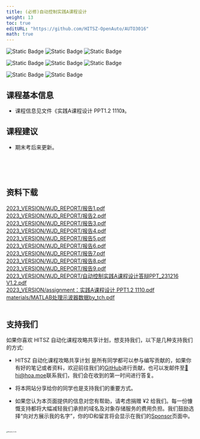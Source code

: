 ```yaml
---
title: (必修)自动控制实践A课程设计
weight: 13
toc: true
editURL: "https://github.com/HITSZ-OpenAuto/AUTO3016"
math: true
---
```


![Static Badge](https://img.shields.io/badge/%E8%80%83%E6%9F%A5%E8%AF%BE-green)
![Static Badge](https://img.shields.io/badge/课程设计-green)
![Static Badge](https://img.shields.io/badge/%E5%AD%A6%E5%88%86-1-moccasin)

![Static Badge](https://img.shields.io/badge/%E6%88%90%E7%BB%A9%E6%9E%84%E6%88%90-gold)  ![Static Badge](https://img.shields.io/badge/实验报告-10%25*9=90%25-wheat)  ![Static Badge](https://img.shields.io/badge/答辩-10%25-wheat)

![Static Badge](https://img.shields.io/badge/总学时40-gold)   ![Static Badge](https://img.shields.io/badge/实验4学时*10-moccasin)

## 课程基本信息
- 课程信息见文件《实践A课程设计 PPT1.2  1110》。

## 课程建议
- 期末考后来更新。
<br>
<br>
<br>


## 资料下载

<a href="https://gh.hoa.moe/github.com/HITSZ-OpenAuto/AUTO3016/raw/main/2023_VERSION/WJD_REPORT/%E6%8A%A5%E5%91%8A1.pdf">2023_VERSION/WJD_REPORT/报告1.pdf</a>
<br>
<a href="https://gh.hoa.moe/github.com/HITSZ-OpenAuto/AUTO3016/raw/main/2023_VERSION/WJD_REPORT/%E6%8A%A5%E5%91%8A2.pdf">2023_VERSION/WJD_REPORT/报告2.pdf</a>
<br>
<a href="https://gh.hoa.moe/github.com/HITSZ-OpenAuto/AUTO3016/raw/main/2023_VERSION/WJD_REPORT/%E6%8A%A5%E5%91%8A3.pdf">2023_VERSION/WJD_REPORT/报告3.pdf</a>
<br>
<a href="https://gh.hoa.moe/github.com/HITSZ-OpenAuto/AUTO3016/raw/main/2023_VERSION/WJD_REPORT/%E6%8A%A5%E5%91%8A4.pdf">2023_VERSION/WJD_REPORT/报告4.pdf</a>
<br>
<a href="https://gh.hoa.moe/github.com/HITSZ-OpenAuto/AUTO3016/raw/main/2023_VERSION/WJD_REPORT/%E6%8A%A5%E5%91%8A5.pdf">2023_VERSION/WJD_REPORT/报告5.pdf</a>
<br>
<a href="https://gh.hoa.moe/github.com/HITSZ-OpenAuto/AUTO3016/raw/main/2023_VERSION/WJD_REPORT/%E6%8A%A5%E5%91%8A6.pdf">2023_VERSION/WJD_REPORT/报告6.pdf</a>
<br>
<a href="https://gh.hoa.moe/github.com/HITSZ-OpenAuto/AUTO3016/raw/main/2023_VERSION/WJD_REPORT/%E6%8A%A5%E5%91%8A7.pdf">2023_VERSION/WJD_REPORT/报告7.pdf</a>
<br>
<a href="https://gh.hoa.moe/github.com/HITSZ-OpenAuto/AUTO3016/raw/main/2023_VERSION/WJD_REPORT/%E6%8A%A5%E5%91%8A8.pdf">2023_VERSION/WJD_REPORT/报告8.pdf</a>
<br>
<a href="https://gh.hoa.moe/github.com/HITSZ-OpenAuto/AUTO3016/raw/main/2023_VERSION/WJD_REPORT/%E6%8A%A5%E5%91%8A9.pdf">2023_VERSION/WJD_REPORT/报告9.pdf</a>
<br>
<a href="https://gh.hoa.moe/github.com/HITSZ-OpenAuto/AUTO3016/raw/main/2023_VERSION/WJD_REPORT/%E8%87%AA%E5%8A%A8%E6%8E%A7%E5%88%B6%E5%AE%9E%E8%B7%B5A%E8%AF%BE%E7%A8%8B%E8%AE%BE%E8%AE%A1%E7%AD%94%E8%BE%A9PPT_231216%20V1.2.pdf">2023_VERSION/WJD_REPORT/自动控制实践A课程设计答辩PPT_231216 V1.2.pdf</a>
<br>
<a href="https://gh.hoa.moe/github.com/HITSZ-OpenAuto/AUTO3016/raw/main/2023_VERSION/assignment%EF%BC%9A%E5%AE%9E%E8%B7%B5A%E8%AF%BE%E7%A8%8B%E8%AE%BE%E8%AE%A1%20PPT1.2%20%201110.pdf">2023_VERSION/assignment：实践A课程设计 PPT1.2  1110.pdf</a>
<br>
<a href="https://gh.hoa.moe/github.com/HITSZ-OpenAuto/AUTO3016/raw/main/materials/MATLAB%E5%A4%84%E7%90%86%E7%A4%BA%E6%B3%A2%E5%99%A8%E6%95%B0%E6%8D%AEby_tch.pdf">materials/MATLAB处理示波器数据by_tch.pdf</a>
<br>
<br>


## 支持我们

如果你喜欢 HITSZ 自动化课程攻略共享计划，想支持我们，以下是几种支持我们的方式:

- HITSZ 自动化课程攻略共享计划 是所有同学都可以参与编写贡献的，如果你有好的笔记或者资料，欢迎前往我们的[GitHub](https://github.com/HITSZ-OpenAuto)进行贡献，也可以发邮件至[📮hi@hoa.moe](mailto:hi@hoa.moe)联系我们，我们会在收到的第一时间进行答复。

- 将本网站分享给你的同学也是支持我们的重要方式。

- 如果您认为本页面提供的信息对您有帮助，请考虑捐赠 ¥2 给我们。每一份慷慨支持都将大幅减轻我们承担的域名及对象存储服务的费用负担。我们鼓励选择“向对方展示我的名字”，你的ID和留言将会显示在我们的[Sponsor](https://hoa.moe/sponsor/)页面中。

<br>
<img src="https://mitcher-1316637614.cos.ap-nanjing.myqcloud.com/hoa/20231112170457.png?imageSlim" alt="Reward_Code" style="zoom:25%; display: block; margin: 0 auto;" />